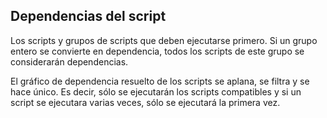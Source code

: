 ## Dependencias del script

Los scripts y grupos de scripts que deben ejecutarse primero. Si un grupo entero se convierte en dependencia, todos los scripts de este grupo se considerarán dependencias.

El gráfico de dependencia resuelto de los scripts se aplana, se filtra y se hace único. Es decir, sólo se ejecutarán los scripts compatibles y si un script se ejecutara varias veces, sólo se ejecutará la primera vez.
